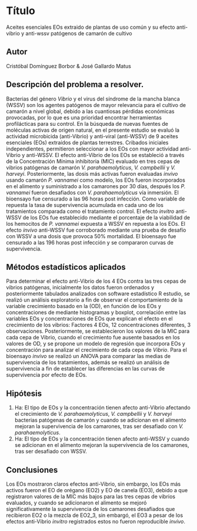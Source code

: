 # Título
Aceites esenciales EOs extraido de plantas de uso común y su efecto anti-vibrio y anti-wssv patógenos de camarón de cultivo 

## Autor
Cristóbal Domínguez Borbor & José Gallardo Matus

## Descripción del problema a resolver.
Bacterias del género _Vibrio_ y el virus del síndrome de la mancha blanca (WSSV) son los agentes patógenos de mayor relevancia para el cultivo de camarón a nivel global, debido a las cuantiosas pérdidas económicas provocadas, por lo que es una prioridad encontrar herramientas profilácticas para su control. En la búsqueda de nuevas fuentes de moléculas activas de origen natural, en el presente estudio se evaluó la actividad microbicida (anti-Vibrio) y anti-viral (anti-WSSV) de 9 aceites esenciales (EOs) extraídos de plantas terrestres. Cribados iniciales independientes, permitieron seleccionar a los EOs con mayor actividad anti-Vibrio y anti-WSSV. El efecto anti-Vibrio de los EOs se estableció a través de la Concentración Mínima inhibitoria (MIC) evaluado en tres cepas de vibrios patógenas de camarón _V. parahaemolyticus_, _V. campbellii_ y _V. harveyi_. Posteriormente, las dosis más activas fueron evaluadas _invivo_ usando camarón _P. vannamei_ como modelo, los EOs fueron incorporados en el alimento y suministrado a los camarones por 30 días, después los _P. vannamei_ fueron desafiados con _V. parahaemolyticus_ vía inmersión. El bioensayo fue censurado a las 96 horas post infección. Como variable de repuesta la tasa de supervivencia acumulada en cada uno de los tratamientos comparada como el tratamiento control. El efecto _invitro_ anti-WSSV de los EOs fue establecido mediante el porcentaje de la viabilidad de los hemocitos de _P. vannamei_ expuesta a WSSV en repuesta a los EOs. El efecto _invivo_ anti-WSSV fue corroborado mediante una prueba de desafío con WSSV a una dosis que provoca 50% mortalidad. El bioensayo fue censurado a las 196 horas post infección y se compararon curvas de supervivencia. 

## Métodos estadísticos aplicados  
Para determinar el efecto anti-Vibrio de los 4 EOs contra las tres cepas de vibrios patógenas, inicialmente los datos fueron ordenados y posteriormente tabulados analizados con software estadístico R estudio, se realizó un análisis exploratorio a fin de observar el comportamiento de la variable crecimiento basado en la (OD), en función de los EOs y concentraciones de mediante histogramas y boxplot, correlación entre las variables EOs y concentraciones de EOs que explican el efecto en el crecimiento de los vibrios: Factores 4 EOs, 12 concentraciones diferentes, 3 observaciones. Posteriormente, se establecieron los valores de la MIC para cada cepa de Vibrio, cuando el crecimiento fue ausente basados en los valores de OD, y se propone un modelo de regresión que incorpora EOs y concentración para analizar el crecimiento de cada cepa de _Vibrio_. Para el bioensayo _invivo_ se realizó un ANOVA para comparar las medias de supervivencia de los tratamientos, además se realizó un análisis de supervivencia a fin de establecer las diferencias en las curvas de supervivencia por efecto de EOs.

## Hipótesis
1.	Ha: El tipo de EOs y la concentración tienen afecto anti-Vibrio afectando el crecimiento de _V. parahaemolyticus_, _V. campbellii_ y _V. harveyi_ bacterias patógenas de camarón y cuando se adicionan en el alimento mejoran la supervivencia de los camarones, tras ser desafiado con _V. parahaemolyticus_.
2.	Ha: El tipo de EOs y la concentración tienen afecto anti-WSSV y cuando se adicionan en el alimento mejoran la supervivencia de los camarones, tras ser desafiado con WSSV.  

## Conclusiones
Los EOs mostraron claros efectos anti-Vibrio, sin embargo, los EOs más activos fueron el EO de orégano (EO2) y EO de canela (EO3), debido a que registraron valores de la MIC más bajos para las tres cepas de vibrios evaluados, y cuando se adicionaron el alimento se mejoró significativamente la supervivencia de los camarones desafiados que recibieron EO2 o la mezcla de EO2_3, sin embargó, el EO3 a pesar de los efectos anti-Vibrio _invitro_ registrados estos no fueron reproducible _invivo_. 
